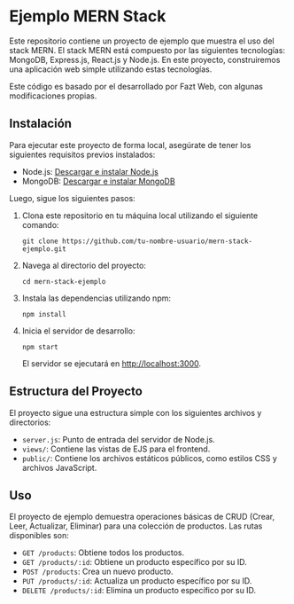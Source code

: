 # Ejemplo MERN Stack

Este repositorio contiene un proyecto de ejemplo que muestra el uso del stack MERN. El stack MERN está compuesto por las siguientes tecnologías: MongoDB, Express.js, React.js y Node.js. En este proyecto, construiremos una aplicación web simple utilizando estas tecnologías.

Este código es basado por el desarrollado por Fazt Web, con algunas modificaciones propias.
## Instalación

Para ejecutar este proyecto de forma local, asegúrate de tener los siguientes requisitos previos instalados:

- Node.js: [Descargar e instalar Node.js](https://nodejs.org/)
- MongoDB: [Descargar e instalar MongoDB](https://www.mongodb.com/)

Luego, sigue los siguientes pasos:

1. Clona este repositorio en tu máquina local utilizando el siguiente comando:

   ```
   git clone https://github.com/tu-nombre-usuario/mern-stack-ejemplo.git
   ```

2. Navega al directorio del proyecto:

   ```
   cd mern-stack-ejemplo
   ```

3. Instala las dependencias utilizando npm:

   ```
   npm install
   ```

4. Inicia el servidor de desarrollo:

   ```
   npm start
   ```

   El servidor se ejecutará en [http://localhost:3000](http://localhost:3000).

## Estructura del Proyecto

El proyecto sigue una estructura simple con los siguientes archivos y directorios:

- `server.js`: Punto de entrada del servidor de Node.js.
- `views/`: Contiene las vistas de EJS para el frontend.
- `public/`: Contiene los archivos estáticos públicos, como estilos CSS y archivos JavaScript.

## Uso

El proyecto de ejemplo demuestra operaciones básicas de CRUD (Crear, Leer, Actualizar, Eliminar) para una colección de productos. Las rutas disponibles son:

- `GET /products`: Obtiene todos los productos.
- `GET /products/:id`: Obtiene un producto específico por su ID.
- `POST /products`: Crea un nuevo producto.
- `PUT /products/:id`: Actualiza un producto específico por su ID.
- `DELETE /products/:id`: Elimina un producto específico por su ID.

